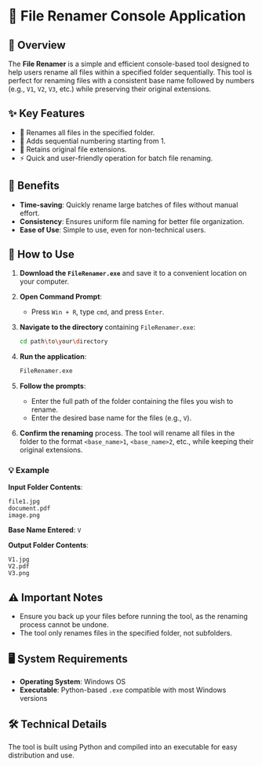 # 📁 File Renamer Console Application

## 📝 Overview
The **File Renamer** is a simple and efficient console-based tool designed to help users rename all files within a specified folder sequentially. This tool is perfect for renaming files with a consistent base name followed by numbers (e.g., `V1`, `V2`, `V3`, etc.) while preserving their original extensions.

## ✨ Key Features
- 🔄 Renames all files in the specified folder.
- 🔢 Adds sequential numbering starting from 1.
- 📄 Retains original file extensions.
- ⚡ Quick and user-friendly operation for batch file renaming.

## 🌟 Benefits
- **Time-saving**: Quickly rename large batches of files without manual effort.
- **Consistency**: Ensures uniform file naming for better file organization.
- **Ease of Use**: Simple to use, even for non-technical users.

## 🚀 How to Use
1. **Download the `FileRenamer.exe`** and save it to a convenient location on your computer.
2. **Open Command Prompt**:
   - Press `Win + R`, type `cmd`, and press `Enter`.
3. **Navigate to the directory** containing `FileRenamer.exe`:
   ```bash
   cd path\to\your\directory
4. **Run the application**:
   ```bash
   FileRenamer.exe
   ```

5. **Follow the prompts**:
   - Enter the full path of the folder containing the files you wish to rename.
   - Enter the desired base name for the files (e.g., `V`).

6. **Confirm the renaming** process. The tool will rename all files in the folder to the format `<base_name>1`, `<base_name>2`, etc., while keeping their original extensions.

### 💡 Example
**Input Folder Contents**:
```
file1.jpg
document.pdf
image.png
```

**Base Name Entered**: `V`

**Output Folder Contents**:
```
V1.jpg
V2.pdf
V3.png
```

## ⚠️ Important Notes
- Ensure you back up your files before running the tool, as the renaming process cannot be undone.
- The tool only renames files in the specified folder, not subfolders.

## 🖥️ System Requirements
- **Operating System**: Windows OS
- **Executable**: Python-based `.exe` compatible with most Windows versions

## 🛠️ Technical Details
The tool is built using Python and compiled into an executable for easy distribution and use.
